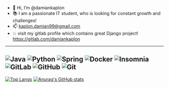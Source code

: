 - 👋 Hi, I’m @damiankaplon
- :books: I am a passionate IT student, who is looking for constant growth and challenges!
- 📫 kaplon.damian99@gmail.com
- :boom: visit my gitlab profile which contains great Django project! https://gitlab.com/damiankaplon

---
![Java](https://img.shields.io/badge/java-%23ED8B00.svg?style=for-the-badge&logo=java&logoColor=white)
![Python](https://img.shields.io/badge/python-3670A0?style=for-the-badge&logo=python&logoColor=ffdd54)
![Spring](https://img.shields.io/badge/spring-%236DB33F.svg?style=for-the-badge&logo=spring&logoColor=white)
![Docker](https://img.shields.io/badge/docker-%230db7ed.svg?style=for-the-badge&logo=docker&logoColor=white)
![Insomnia](https://img.shields.io/badge/Insomnia-black?style=for-the-badge&logo=insomnia&logoColor=5849BE)
![GitLab](https://img.shields.io/badge/gitlab-%23181717.svg?style=for-the-badge&logo=gitlab&logoColor=white)
![GitHub](https://img.shields.io/badge/github-%23121011.svg?style=for-the-badge&logo=github&logoColor=white)
![Git](https://img.shields.io/badge/git-%23F05033.svg?style=for-the-badge&logo=git&logoColor=white)
---
[![Top Langs](https://github-readme-stats.vercel.app/api/top-langs/?username=damiankaplon&layout=compact&theme=dark&hide=javascript,html,css)](https://github.com/anuraghazra/github-readme-stats)
[![Anurag's GitHub stats](https://github-readme-stats.vercel.app/api?username=damiankaplon&hide=stars,prs,issues,contribs&show_icons=true&theme=dark)](https://github.com/anuraghazra/github-readme-stats)
<!---
damiankaplon/damiankaplon is a ✨ special ✨ repository because its `README.md` (this file) appears on your GitHub profile.
You can click the Preview link to take a look at your changes.
--->
